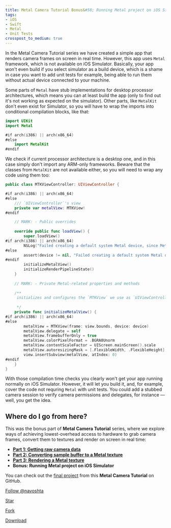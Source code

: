 ```yaml
---
title: Metal Camera Tutorial Bonus&#58; Running Metal project on iOS Simulator
tags:
- iOS
- Swift
- Metal
- Unit Tests
crosspost_to_medium: true
---
```

In the Metal Camera Tutorial series we have created a simple app that renders camera frames on screen in real time. However, this app uses `Metal` framework, which is not available on iOS Simulator. Basically, your app won't even build if you select simulator as a build device, which is a shame in case you want to add unit tests for example, being able to run them without actual device connected to your machine. <!--more--> 

Some parts of `Metal` have stub implementations for desktop processor architectures, which means you can at least build the app (only to find out it's not working as expected on the simulator). Other parts, like `MetalKit` don't even exist for Simulator, so you will have to wrap the imports into conditional compilation blocks, like that:

```swift
import UIKit
import Metal

#if arch(i386) || arch(x86_64)
#else
    import MetalKit
#endif
```

We check if current processor architecture is a desktop one, and in this case simply don't import any ARM-only frameworks. Beware that the classes from `MetalKit` are not available either, so you will need to wrap any code using them too:

```swift
public class MTKViewController: UIViewController {

#if arch(i386) || arch(x86_64)
#else
    /// `UIViewController`'s view
    private var metalView: MTKView!
#endif

    // MARK: - Public overrides
    
    override public func loadView() {
        super.loadView()
#if arch(i386) || arch(x86_64)
        NSLog("Failed creating a default system Metal device, since Metal is not available on iOS Simulator.")
#else
        assert(device != nil, "Failed creating a default system Metal device. Please, make sure Metal is available on your hardware.")
#endif
        initializeMetalView()
        initializeRenderPipelineState()
    }
    
    // MARK: - Private Metal-related properties and methods
    
    /**
     initializes and configures the `MTKView` we use as `UIViewController`'s view.
     
     */
    private func initializeMetalView() {
#if arch(i386) || arch(x86_64)
#else
        metalView = MTKView(frame: view.bounds, device: device)
        metalView.delegate = self
        metalView.framebufferOnly = true
        metalView.colorPixelFormat = .BGRA8Unorm
        metalView.contentScaleFactor = UIScreen.mainScreen().scale
        metalView.autoresizingMask = [.FlexibleWidth, .FlexibleHeight]
        view.insertSubview(metalView, atIndex: 0)
#endif
    }
}
```

With those compilation time checks you clearly won't get your app running normally on iOS Simulator. However, it will let you build it, and, for example, cover the code not requring `Metal` with unit tests. You could add a stubbed camera session to verify camera permissions and delegates, for instance — well, you get the idea.

## Where do I go from here?

This was the bonus part of **Metal Camera Tutorial** series, where we explore ways of achieving lowest-overhead access to hardware to grab camera frames, convert them to textures and render on screen in real time:

* <a target="_blank" href="/metal-camera-part-1-camera-session/">**Part 1: Getting raw camera data**</a>
* <a target="_blank" href="">**Part 2: Converting sample buffer to a Metal texture**</a>
* <a target="_blank" href="">**Part 3: Rendering a Metal texture**</a>
* **Bonus: Running Metal project on iOS Simulator**

You can check out the <a target="_blank" href="https://github.com/navoshta/MetalRenderCamera">final project</a> from this **Metal Camera Tutorial** on GitHub.

<!-- Place this tag where you want the button to render. -->
<a class="github-button" href="https://github.com/navoshta" data-style="mega" data-count-href="/navoshta/followers" data-count-api="/users/navoshta#followers" data-count-aria-label="# followers on GitHub" aria-label="Follow @navoshta on GitHub">Follow @navoshta</a>
<!-- Place this tag where you want the button to render. -->
<a class="github-button" href="https://github.com/navoshta/MetalRenderCamera" data-icon="octicon-star" data-style="mega" data-count-href="/navoshta/MetalRenderCamera/stargazers" data-count-api="/repos/navoshta/MetalRenderCamera#stargazers_count" data-count-aria-label="# stargazers on GitHub" aria-label="Star navoshta/MetalRenderCamera on GitHub">Star</a>
<!-- Place this tag where you want the button to render. -->
<a class="github-button" href="https://github.com/navoshta/MetalRenderCamera/fork" data-icon="octicon-repo-forked" data-style="mega" data-count-href="/navoshta/MetalRenderCamera/network" data-count-api="/repos/navoshta/MetalRenderCamera#forks_count" data-count-aria-label="# forks on GitHub" aria-label="Fork navoshta/MetalRenderCamera on GitHub">Fork</a>
<!-- Place this tag where you want the button to render. -->
<a class="github-button" href="https://github.com/navoshta/MetalRenderCamera/archive/master.zip" data-icon="octicon-cloud-download" data-style="mega" aria-label="Download navoshta/MetalRenderCamera on GitHub">Download</a>

<!-- Place this tag in your head or just before your close body tag. -->
<script async defer src="https://buttons.github.io/buttons.js"></script>
